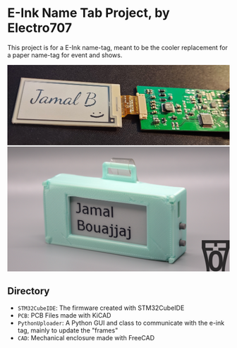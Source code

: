 # E-Ink Name Tab Project, by Electro707

This project is for a E-Ink name-tag, meant to be the cooler replacement for a paper name-tag for event and shows.

![image](.misc/20201116_014953.jpg)
![image](.misc/DSC05924.jpg)

## Directory

- `STM32CubeIDE`: The firmware created with STM32CubeIDE
- `PCB`: PCB Files made with KiCAD
- `PythonUploader`: A Python GUI and class to communicate with the e-ink tag, mainly to update the "frames"
- `CAD`: Mechanical enclosure made with FreeCAD
